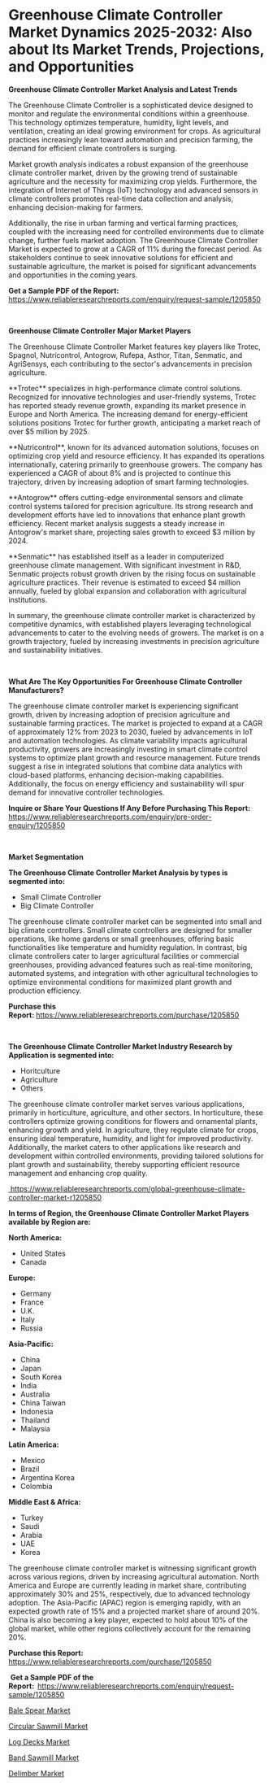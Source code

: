 <p><h1>Greenhouse Climate Controller Market Dynamics 2025-2032: Also about Its Market Trends, Projections, and Opportunities</h1></p><p><strong>Greenhouse Climate Controller Market Analysis and Latest Trends</strong></p>
<p><p>The Greenhouse Climate Controller is a sophisticated device designed to monitor and regulate the environmental conditions within a greenhouse. This technology optimizes temperature, humidity, light levels, and ventilation, creating an ideal growing environment for crops. As agricultural practices increasingly lean toward automation and precision farming, the demand for efficient climate controllers is surging.</p><p>Market growth analysis indicates a robust expansion of the greenhouse climate controller market, driven by the growing trend of sustainable agriculture and the necessity for maximizing crop yields. Furthermore, the integration of Internet of Things (IoT) technology and advanced sensors in climate controllers promotes real-time data collection and analysis, enhancing decision-making for farmers. </p><p>Additionally, the rise in urban farming and vertical farming practices, coupled with the increasing need for controlled environments due to climate change, further fuels market adoption. The Greenhouse Climate Controller Market is expected to grow at a CAGR of 11% during the forecast period. As stakeholders continue to seek innovative solutions for efficient and sustainable agriculture, the market is poised for significant advancements and opportunities in the coming years.</p></p>
<p><strong>Get a Sample PDF of the Report:&nbsp;</strong> <a href="https://www.reliableresearchreports.com/enquiry/request-sample/1205850?utm_campaign=48&utm_medium=2&utm_source=Github&utm_content=ia&utm_term=19022025&utm_id=greenhouse-climate-controller">https://www.reliableresearchreports.com/enquiry/request-sample/1205850</a></p>
<p>&nbsp;</p>
<p><strong>Greenhouse Climate Controller Major Market Players</strong></p>
<p><p>The Greenhouse Climate Controller Market features key players like Trotec, Spagnol, Nutricontrol, Antogrow, Rufepa, Asthor, Titan, Senmatic, and AgriSensys, each contributing to the sector's advancements in precision agriculture.</p><p>**Trotec** specializes in high-performance climate control solutions. Recognized for innovative technologies and user-friendly systems, Trotec has reported steady revenue growth, expanding its market presence in Europe and North America. The increasing demand for energy-efficient solutions positions Trotec for further growth, anticipating a market reach of over $5 million by 2025.</p><p>**Nutricontrol**, known for its advanced automation solutions, focuses on optimizing crop yield and resource efficiency. It has expanded its operations internationally, catering primarily to greenhouse growers. The company has experienced a CAGR of about 8% and is projected to continue this trajectory, driven by increasing adoption of smart farming technologies.</p><p>**Antogrow** offers cutting-edge environmental sensors and climate control systems tailored for precision agriculture. Its strong research and development efforts have led to innovations that enhance plant growth efficiency. Recent market analysis suggests a steady increase in Antogrow's market share, projecting sales growth to exceed $3 million by 2024.</p><p>**Senmatic** has established itself as a leader in computerized greenhouse climate management. With significant investment in R&D, Senmatic projects robust growth driven by the rising focus on sustainable agriculture practices. Their revenue is estimated to exceed $4 million annually, fueled by global expansion and collaboration with agricultural institutions.</p><p>In summary, the greenhouse climate controller market is characterized by competitive dynamics, with established players leveraging technological advancements to cater to the evolving needs of growers. The market is on a growth trajectory, fueled by increasing investments in precision agriculture and sustainability initiatives.</p></p>
<p>&nbsp;</p>
<p><strong>What Are The Key Opportunities For Greenhouse Climate Controller Manufacturers?</strong></p>
<p><p>The greenhouse climate controller market is experiencing significant growth, driven by increasing adoption of precision agriculture and sustainable farming practices. The market is projected to expand at a CAGR of approximately 12% from 2023 to 2030, fueled by advancements in IoT and automation technologies. As climate variability impacts agricultural productivity, growers are increasingly investing in smart climate control systems to optimize plant growth and resource management. Future trends suggest a rise in integrated solutions that combine data analytics with cloud-based platforms, enhancing decision-making capabilities. Additionally, the focus on energy efficiency and sustainability will spur demand for innovative controller technologies.</p></p>
<p><strong>Inquire or Share Your Questions If Any Before Purchasing This Report:</strong> <a href="https://www.reliableresearchreports.com/enquiry/pre-order-enquiry/1205850?utm_campaign=48&utm_medium=2&utm_source=Github&utm_content=ia&utm_term=19022025&utm_id=greenhouse-climate-controller">https://www.reliableresearchreports.com/enquiry/pre-order-enquiry/1205850</a></p>
<p>&nbsp;</p>
<p><strong>Market Segmentation</strong></p>
<p><strong>The Greenhouse Climate Controller Market Analysis by types is segmented into:</strong></p>
<p><ul><li>Small Climate Controller</li><li>Big Climate Controller</li></ul></p>
<p><p>The greenhouse climate controller market can be segmented into small and big climate controllers. Small climate controllers are designed for smaller operations, like home gardens or small greenhouses, offering basic functionalities like temperature and humidity regulation. In contrast, big climate controllers cater to larger agricultural facilities or commercial greenhouses, providing advanced features such as real-time monitoring, automated systems, and integration with other agricultural technologies to optimize environmental conditions for maximized plant growth and production efficiency.</p></p>
<p><strong>Purchase this Report:&nbsp;</strong><a href="https://www.reliableresearchreports.com/purchase/1205850?utm_campaign=48&utm_medium=2&utm_source=Github&utm_content=ia&utm_term=19022025&utm_id=greenhouse-climate-controller">https://www.reliableresearchreports.com/purchase/1205850</a></p>
<p>&nbsp;</p>
<p><strong>The Greenhouse Climate Controller Market Industry Research by Application is segmented into:</strong></p>
<p><ul><li>Horitculture</li><li>Agriculture</li><li>Others</li></ul></p>
<p><p>The greenhouse climate controller market serves various applications, primarily in horticulture, agriculture, and other sectors. In horticulture, these controllers optimize growing conditions for flowers and ornamental plants, enhancing growth and yield. In agriculture, they regulate climate for crops, ensuring ideal temperature, humidity, and light for improved productivity. Additionally, the market caters to other applications like research and development within controlled environments, providing tailored solutions for plant growth and sustainability, thereby supporting efficient resource management and enhancing crop quality.</p></p>
<p><a href="https://www.reliableresearchreports.com/global-greenhouse-climate-controller-market-r1205850?utm_campaign=48&utm_medium=2&utm_source=Github&utm_content=ia&utm_term=19022025&utm_id=greenhouse-climate-controller">&nbsp;https://www.reliableresearchreports.com/global-greenhouse-climate-controller-market-r1205850</a></p>
<p><strong>In terms of Region, the Greenhouse Climate Controller Market Players available by Region are:</strong></p>
<p>
    <p> <strong> North America: </strong>
        <ul>
            <li>United States</li>
            <li>Canada</li>
        </ul>
        </p> 
    <p> <strong> Europe: </strong>
        <ul>
            <li>Germany</li>
            <li>France</li>
            <li>U.K.</li>
            <li>Italy</li>
            <li>Russia</li>
        </ul>
        </p> 
    <p> <strong> Asia-Pacific: </strong>
        <ul>
            <li>China</li>
            <li>Japan</li>
            <li>South Korea</li>
            <li>India</li>
            <li>Australia</li>
            <li>China Taiwan</li>
            <li>Indonesia</li>
            <li>Thailand</li>
            <li>Malaysia</li>
        </ul>
        </p> 
    <p> <strong> Latin America: </strong>
        <ul>
            <li>Mexico</li>
            <li>Brazil</li>
            <li>Argentina Korea</li>
            <li>Colombia</li>
        </ul>
        </p> 
    <p> <strong> Middle East & Africa: </strong>
        <ul>
            <li>Turkey</li>
            <li>Saudi</li>
            <li>Arabia</li>
            <li>UAE</li>
            <li>Korea</li>
        </ul>
    </p>
    </p>
<p><p>The greenhouse climate controller market is witnessing significant growth across various regions, driven by increasing agricultural automation. North America and Europe are currently leading in market share, contributing approximately 30% and 25%, respectively, due to advanced technology adoption. The Asia-Pacific (APAC) region is emerging rapidly, with an expected growth rate of 15% and a projected market share of around 20%. China is also becoming a key player, expected to hold about 10% of the global market, while other regions collectively account for the remaining 20%.</p></p>
<p><strong>Purchase this Report: </strong><a href="https://www.reliableresearchreports.com/purchase/1205850?utm_campaign=48&utm_medium=2&utm_source=Github&utm_content=ia&utm_term=19022025&utm_id=greenhouse-climate-controller">https://www.reliableresearchreports.com/purchase/1205850</a></p>
<p>&nbsp;<strong>Get a Sample PDF of the Report:&nbsp;&nbsp;</strong><a href="https://www.reliableresearchreports.com/enquiry/request-sample/1205850?utm_campaign=48&utm_medium=2&utm_source=Github&utm_content=ia&utm_term=19022025&utm_id=greenhouse-climate-controller">https://www.reliableresearchreports.com/enquiry/request-sample/1205850</a></p>
<p><strong></strong></p>
<p><p><a href="https://github.com/penecorodz74/Market-Research-Report-List-1/blob/main/bale-spear-market.md?utm_campaign=48&utm_medium=2&utm_source=Github&utm_content=ia&utm_term=19022025&utm_id=greenhouse-climate-controller">Bale Spear Market</a></p><p><a href="https://github.com/boysabotzoc/Market-Research-Report-List-1/blob/main/circular-sawmill-market.md?utm_campaign=48&utm_medium=2&utm_source=Github&utm_content=ia&utm_term=19022025&utm_id=greenhouse-climate-controller">Circular Sawmill Market</a></p><p><a href="https://github.com/vigoseiler/Market-Research-Report-List-1/blob/main/log-decks-market.md?utm_campaign=48&utm_medium=2&utm_source=Github&utm_content=ia&utm_term=19022025&utm_id=greenhouse-climate-controller">Log Decks Market</a></p><p><a href="https://github.com/ivetasyizhi/Market-Research-Report-List-1/blob/main/band-sawmill-market.md?utm_campaign=48&utm_medium=2&utm_source=Github&utm_content=ia&utm_term=19022025&utm_id=greenhouse-climate-controller">Band Sawmill Market</a></p><p><a href="https://github.com/jhamygunler/Market-Research-Report-List-1/blob/main/delimber-market.md?utm_campaign=48&utm_medium=2&utm_source=Github&utm_content=ia&utm_term=19022025&utm_id=greenhouse-climate-controller">Delimber Market</a></p></p>